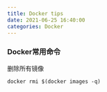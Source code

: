```yaml
---
title: Docker tips
date: 2021-06-25 16:40:00
categories: Docker
---
```


### Docker常用命令

删除所有镜像
```shell
docker rmi $(docker images -q)
```